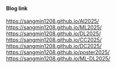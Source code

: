 #### Blog link
https://sangmin1208.github.io/AI2025/
https://sangmin1208.github.io/ML2025/
https://sangmin1208.github.io/DL2025/
https://sangmin1208.github.io/CC2025/
https://sangmin1208.github.io/DC2025/
https://sangmin1208.github.io/poster2025/
https://sangmin1208.github.io/ML-DL2025/

<!--
**SangMin1208/SangMin1208** is a ✨ _special_ ✨ repository because its `README.md` (this file) appears on your GitHub profile.

Here are some ideas to get you started:

- 🔭 I’m currently working on ...
- 🌱 I’m currently learning ...
- 👯 I’m looking to collaborate on ...
- 🤔 I’m looking for help with ...
- 💬 Ask me about ...
- 📫 How to reach me: ...
- 😄 Pronouns: ...
- ⚡ Fun fact: ...
-->
